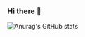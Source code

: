 
### Hi there 👋

![Anurag's GitHub stats](https://github-readme-stats.vercel.app/api?username=hwangjunhong&theme=radical&show_icons=true)



